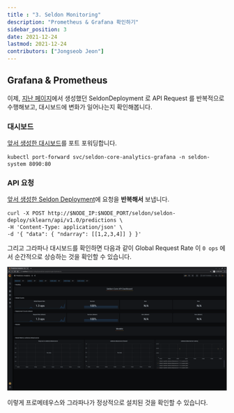 ```yaml
---
title : "3. Seldon Monitoring"
description: "Prometheus & Grafana 확인하기"
sidebar_position: 3
date: 2021-12-24
lastmod: 2021-12-24
contributors: ["Jongseob Jeon"]
---
```


## Grafana & Prometheus

이제, [지난 페이지](../api-deployment/seldon-iris.md)에서 생성했던 SeldonDeployment 로 API Request 를 반복적으로 수행해보고, 대시보드에 변화가 일어나는지 확인해봅니다.

### 대시보드

[앞서 생성한 대시보드](../setup-components/install-components-pg.md)를 포트 포워딩합니다.

```text
kubectl port-forward svc/seldon-core-analytics-grafana -n seldon-system 8090:80
```

### API 요청

[앞서 생성한 Seldon Deployment](../api-deployment/seldon-iris.md#using-cli)에 요청을 **반복해서** 보냅니다.

```text
curl -X POST http://$NODE_IP:$NODE_PORT/seldon/seldon-deploy/sklearn/api/v1.0/predictions \
-H 'Content-Type: application/json' \
-d '{ "data": { "ndarray": [[1,2,3,4]] } }'
```

그리고 그라파나 대시보드를 확인하면 다음과 같이 Global Request Rate 이 `0 ops` 에서 순간적으로 상승하는 것을 확인할 수 있습니다.

![repeat-raise.png](./img/repeat-raise.png)

이렇게 프로메테우스와 그라파나가 정상적으로 설치된 것을 확인할 수 있습니다.
